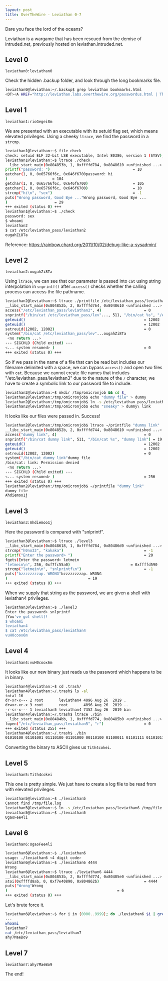 ```yaml
---
layout: post
title: OverTheWire - Leviathan 0-7
---
```

Dare you face the lord of the oceans?

Leviathan is a wargame that has been rescued from the demise of intruded.net, previously hosted on leviathan.intruded.net.

## Level 0

`leviathan0:leviathan0`

Check the hidden .backup folder, and look through the long bookmarks file.

```bash
leviathan0@leviathan:~/.backup$ grep leviathan bookmarks.html
<DT><A HREF="http://leviathan.labs.overthewire.org/passwordus.html | This will be fixed later, the password for leviathan1 is rioGegei8m" ADD_DATE="1155384634" LAST_CHARSET="ISO-8859-1" ID="rdf:#$2wIU71">password to leviathan1</A>
```

## Level 1

`leviathan1:rioGegei8m`

We are presented with an executable with its setuid flag set, which means elevated privileges. Using a cheeky `ltrace`, we find the password in a `strcmp`.


```bash
leviathan1@leviathan:~$ file check
check: setuid ELF 32-bit LSB executable, Intel 80386, version 1 (SYSV), dynamically linked, interpreter /lib/ld-linux.so.2, for GNU/Linux 2.6.32, BuildID[sha1]=c735f6f3a3a94adcad8407cc0fda40496fd765dd, not stripped
leviathan1@leviathan:~$ ltrace ./check
__libc_start_main(0x804853b, 1, 0xffffd784, 0x8048610 <unfinished ...>
printf("password: ")                                     = 10
getchar(1, 0, 0x65766f6c, 0x646f6700password: hi
)                    = 104
getchar(1, 0, 0x65766f6c, 0x646f6700)                    = 105
getchar(1, 0, 0x65766f6c, 0x646f6700)                    = 10
strcmp("hi\n", "sex")                                    = -1
puts("Wrong password, Good Bye ..."Wrong password, Good Bye ...
)                     = 29
+++ exited (status 0) +++
leviathan1@leviathan:~$ ./check
password: sex
$ whoami
leviathan2
$ cat /etc/leviathan_pass/leviathan2
ougahZi8Ta
```
Reference: https://rainbow.chard.org/2011/10/02/debug-like-a-sysadmin/

## Level 2

`leviathan2:ougahZi8Ta`

Using `ltrace`, we can see that our parameter is passed into `cat` using string interpolation in `snprintf()` after `access()` checks whether the calling process can access the file pathname.

```bash
leviathan2@leviathan:~$ ltrace ./printfile /etc/leviathan_pass/leviathan2
__libc_start_main(0x804852b, 2, 0xffffd764, 0x8048610 <unfinished ...>
access("/etc/leviathan_pass/leviathan2", 4)                   = 0
snprintf("/bin/cat /etc/leviathan_pass/lev"..., 511, "/bin/cat %s", "/etc/leviathan_pass/leviathan2") = 39
geteuid()                                                     = 12002
geteuid()                                                     = 12002
setreuid(12002, 12002)                                        = 0
system("/bin/cat /etc/leviathan_pass/lev"...ougahZi8Ta
 <no return ...>
--- SIGCHLD (Child exited) ---
<... system resumed> )                                        = 0
+++ exited (status 0) +++
```

So if we pass in the name of a file that can be read but includes our filename delimited with a space, we can bypass `access()` and open two files with `cat`. Because we cannot create file names that includes "/etc/leviathan_pass/leviathan3" due to the nature of the `/` character, we have to create a symbolic link to our password file to include.

```bash
leviathan2@leviathan:~$ mkdir /tmp/omicronjob && cd $_
leviathan2@leviathan:/tmp/omicronjob$ echo "dummy file" > dummy
leviathan2@leviathan:/tmp/omicronjob$ ln -s /etc/leviathan_pass/leviathan3 link
leviathan2@leviathan:/tmp/omicronjob$ echo "sneaky" > dummy\ link

```

It looks like our files were passed in. Success!

```bash
leviathan2@leviathan:/tmp/omicronjob$ ltrace ~/printfile "dummy link"
__libc_start_main(0x804852b, 2, 0xffffd744, 0x8048610 <unfinished ...>
access("dummy link", 4)                                       = 0
snprintf("/bin/cat dummy link", 511, "/bin/cat %s", "dummy link") = 19
geteuid()                                                     = 12002
geteuid()                                                     = 12002
setreuid(12002, 12002)                                        = 0
system("/bin/cat dummy link"dummy file
/bin/cat: link: Permission denied
 <no return ...>
--- SIGCHLD (Child exited) ---
<... system resumed> )                                        = 256
+++ exited (status 0) +++
leviathan2@leviathan:/tmp/omicronjob$ ~/printfile "dummy link"
dummy file
Ahdiemoo1j
```
## Level 3

`leviathan3:Ahdiemoo1j`

Here the password is compared with "snlprintf".

```bash
leviathan3@leviathan:~$ ltrace ./level3
__libc_start_main(0x8048618, 1, 0xffffd784, 0x80486d0 <unfinished ...>
strcmp("h0no33", "kakaka")                                    = -1
printf("Enter the password> ")                                = 20
fgets(Enter the password> letmein
"letmein\n", 256, 0xf7fc55a0)                           = 0xffffd590
strcmp("letmein\n", "snlprintf\n")                            = -1
puts("bzzzzzzzzap. WRONG"bzzzzzzzzap. WRONG
)                                    = 19
+++ exited (status 0) +++
```

When we supply that string as the password, we are given a shell with leviathan4 privileges.

```bash
leviathan3@leviathan:~$ ./level3
Enter the password> snlprintf
[You've got shell]!
$ whoami
leviathan4
$ cat /etc/leviathan_pass/leviathan4
vuH0coox6m
```

## Level 4

`leviathan4:vuH0coox6m`

It looks like our new binary just reads us the password which happens to be in binary.
```bash
leviathan4@leviathan:~$ cd .trash/
leviathan4@leviathan:~/.trash$ ls -al
total 16
dr-xr-x--- 2 root       leviathan4 4096 Aug 26  2019 .
drwxr-xr-x 3 root       root       4096 Aug 26  2019 ..
-r-sr-x--- 1 leviathan5 leviathan4 7352 Aug 26  2019 bin
leviathan4@leviathan:~/.trash$ ltrace ./bin
__libc_start_main(0x80484bb, 1, 0xffffd774, 0x80485b0 <unfinished ...>
fopen("/etc/leviathan_pass/leviathan5", "r")                  = 0
+++ exited (status 255) +++
leviathan4@leviathan:~/.trash$ ./bin
01010100 01101001 01110100 01101000 00110100 01100011 01101111 01101011 01100101 01101001 00001010
```
Converting the binary to ASCII gives us `Tith4cokei`.

## Level 5

`leviathan5:Tith4cokei`

This one is pretty simple. We just have to create a log file to be read from with elevated privileges.

```bash
leviathan5@leviathan:~$ ./leviathan5
Cannot find /tmp/file.log
leviathan5@leviathan:~$ ln -s /etc/leviathan_pass/leviathan6 /tmp/file.log
leviathan5@leviathan:~$ ./leviathan5
UgaoFee4li
```

## Level 6

`leviathan6:UgaoFee4li`


```bash
leviathan6@leviathan:~$ ./leviathan6
usage: ./leviathan6 <4 digit code>
leviathan6@leviathan:~$ ./leviathan6 4444
Wrong
leviathan6@leviathan:~$ ltrace ./leviathan6 4444
__libc_start_main(0x804853b, 2, 0xffffd774, 0x80485e0 <unfinished ...>
atoi(0xffffd8ab, 0, 0xf7e40890, 0x804862b)                    = 4444
puts("Wrong"Wrong
)                                                 = 6
+++ exited (status 0) +++
```

Let's brute force it.

```bash
leviathan6@leviathan:~$ for i in {0000..9999}; do ./leviathan6 $i | grep -v Wrong; done
...
whoami
leviathan7
cat /etc/leviathan_pass/leviathan7
ahy7MaeBo9
```

## Level 7

`leviathan7:ahy7MaeBo9`

The end!
